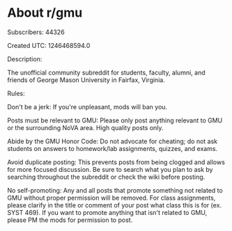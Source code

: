 # About r/gmu

Subscribers: 44326

Created UTC: 1246468594.0

Description:

The unofficial community subreddit for students, faculty, alumni, and friends of George Mason University in Fairfax, Virginia.

Rules:

Don't be a jerk: If you're unpleasant, mods will ban you.

Posts must be relevant to GMU: Please only post anything relevant to GMU or the surrounding NoVA area. High quality posts only.

Abide by the GMU Honor Code: Do not advocate for cheating; do not ask students on answers to homework/lab assignments, quizzes, and exams.

Avoid duplicate posting: This prevents posts from being clogged and allows for more focused discussion. Be sure to search what you plan to ask by searching throughout the subreddit or check the wiki before posting.

No self-promoting: Any and all posts that promote something not related to GMU without proper permission will be removed. For class assignments, please clarify in the title or comment of your post what class this is for (ex. SYST 469). If you want to promote anything that isn't related to GMU, please PM the mods for permission to post.

